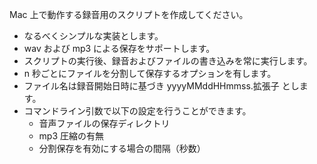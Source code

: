 Mac 上で動作する録音用のスクリプトを作成してください。
- なるべくシンプルな実装とします。
- wav および mp3 による保存をサポートします。
- スクリプトの実行後、録音およびファイルの書き込みを常に実行します。
- n 秒ごとにファイルを分割して保存するオプションを有します。
- ファイル名は録音開始日時に基づき yyyyMMddHHmmss.拡張子 とします。
- コマンドライン引数で以下の設定を行うことができます。
  - 音声ファイルの保存ディレクトリ
  - mp3 圧縮の有無
  - 分割保存を有効にする場合の間隔（秒数）